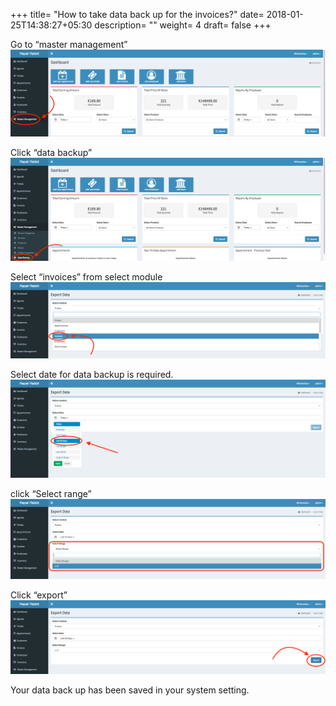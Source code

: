 +++
title= "How to take data back up for the invoices?"
date= 2018-01-25T14:38:27+05:30
description= ""
weight= 4
draft= false
+++



Go to “master management”
![How to take data back for the Invoices?](/images/data_back_up_invoices/Go_to_master_management.png)


Click “data backup”
![How to take data back for the Invoices?](/images/data_back_up_invoices/Select_data_backup.png)

Select “invoices” from select module
![How to take data back for the Invoices?](/images/data_back_up_invoices/select_invoice.png)


Select date for data backup is required. 
![How to take data back for the Invoices?](/images/data_back_up_invoices/Select_date.png)

click “Select range”
![How to take data back for the Invoices?](/images/data_back_up_invoices/select_range.png)

Click “export” 
![How to take data back for the Invoices?](/images/data_back_up_invoices/select_export_data.png)



Your data back up has been saved in your system setting.


